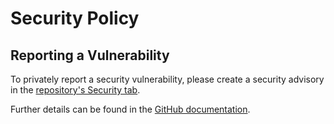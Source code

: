# Security Policy

## Reporting a Vulnerability

To privately report a security vulnerability, please create a security advisory in the [repository's Security tab](https://github.com/martincostello/dotnet-core-selenium-tests/security/advisories).

Further details can be found in the [GitHub documentation](https://docs.github.com/code-security/security-advisories/guidance-on-reporting-and-writing/privately-reporting-a-security-vulnerability).
